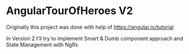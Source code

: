 # AngularTourOfHeroes V2

Originally this project was done with help of https://angular.io/tutorial

In Version 2 I'll try to implement Smart & Dumb component approach and State Management with NgRx